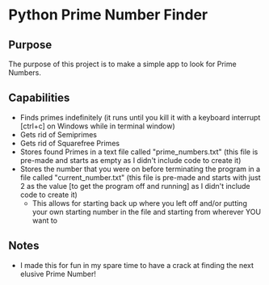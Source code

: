 # Python Prime Number Finder

## **Purpose**

The purpose of this project is to make a simple app to look for Prime Numbers.

## **Capabilities**

- Finds primes indefinitely (it runs until you kill it with a keyboard interrupt [ctrl+c] on Windows while in terminal window)
- Gets rid of Semiprimes
- Gets rid of Squarefree Primes
- Stores found Primes in a text file called "prime_numbers.txt" (this file is pre-made and starts as empty as I didn't include code to create it)
- Stores the number that you were on before terminating the program in a file called "current_number.txt" (this file is pre-made and starts with just 2 as the value [to get the program off and running] as I didn't include code to create it)
    - This allows for starting back up where you left off and/or putting your own starting number in the file and starting from wherever YOU want to

## **Notes**
- I made this for fun in my spare time to have a crack at finding the next elusive Prime Number!